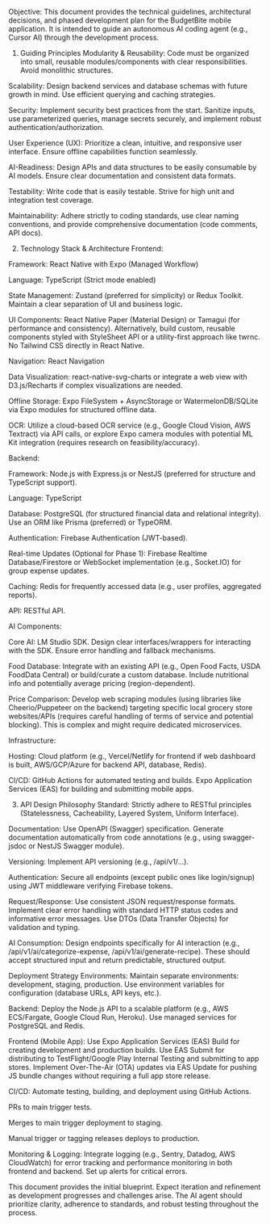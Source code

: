 Objective: This document provides the technical guidelines, architectural decisions, and phased development plan for the BudgetBite mobile application. It is intended to guide an autonomous AI coding agent (e.g., Cursor AI) through the development process.

1. Guiding Principles
Modularity & Reusability: Code must be organized into small, reusable modules/components with clear responsibilities. Avoid monolithic structures.

Scalability: Design backend services and database schemas with future growth in mind. Use efficient querying and caching strategies.

Security: Implement security best practices from the start. Sanitize inputs, use parameterized queries, manage secrets securely, and implement robust authentication/authorization.

User Experience (UX): Prioritize a clean, intuitive, and responsive user interface. Ensure offline capabilities function seamlessly.

AI-Readiness: Design APIs and data structures to be easily consumable by AI models. Ensure clear documentation and consistent data formats.

Testability: Write code that is easily testable. Strive for high unit and integration test coverage.

Maintainability: Adhere strictly to coding standards, use clear naming conventions, and provide comprehensive documentation (code comments, API docs).

2. Technology Stack & Architecture
Frontend:

Framework: React Native with Expo (Managed Workflow)

Language: TypeScript (Strict mode enabled)

State Management: Zustand (preferred for simplicity) or Redux Toolkit. Maintain a clear separation of UI and business logic.

UI Components: React Native Paper (Material Design) or Tamagui (for performance and consistency). Alternatively, build custom, reusable components styled with StyleSheet API or a utility-first approach like twrnc. No Tailwind CSS directly in React Native.

Navigation: React Navigation

Data Visualization: react-native-svg-charts or integrate a web view with D3.js/Recharts if complex visualizations are needed.

Offline Storage: Expo FileSystem + AsyncStorage or WatermelonDB/SQLite via Expo modules for structured offline data.

OCR: Utilize a cloud-based OCR service (e.g., Google Cloud Vision, AWS Textract) via API calls, or explore Expo camera modules with potential ML Kit integration (requires research on feasibility/accuracy).

Backend:

Framework: Node.js with Express.js or NestJS (preferred for structure and TypeScript support).

Language: TypeScript

Database: PostgreSQL (for structured financial data and relational integrity). Use an ORM like Prisma (preferred) or TypeORM.

Authentication: Firebase Authentication (JWT-based).

Real-time Updates (Optional for Phase 1): Firebase Realtime Database/Firestore or WebSocket implementation (e.g., Socket.IO) for group expense updates.

Caching: Redis for frequently accessed data (e.g., user profiles, aggregated reports).

API: RESTful API.

AI Components:

Core AI: LM Studio SDK. Design clear interfaces/wrappers for interacting with the SDK. Ensure error handling and fallback mechanisms.

Food Database: Integrate with an existing API (e.g., Open Food Facts, USDA FoodData Central) or build/curate a custom database. Include nutritional info and potentially average pricing (region-dependent).

Price Comparison: Develop web scraping modules (using libraries like Cheerio/Puppeteer on the backend) targeting specific local grocery store websites/APIs (requires careful handling of terms of service and potential blocking). This is complex and might require dedicated microservices.

Infrastructure:

Hosting: Cloud platform (e.g., Vercel/Netlify for frontend if web dashboard is built, AWS/GCP/Azure for backend API, database, Redis).

CI/CD: GitHub Actions for automated testing and builds. Expo Application Services (EAS) for building and submitting mobile apps.

3. API Design Philosophy
Standard: Strictly adhere to RESTful principles (Statelessness, Cacheability, Layered System, Uniform Interface).

Documentation: Use OpenAPI (Swagger) specification. Generate documentation automatically from code annotations (e.g., using swagger-jsdoc or NestJS Swagger module).

Versioning: Implement API versioning (e.g., /api/v1/...).

Authentication: Secure all endpoints (except public ones like login/signup) using JWT middleware verifying Firebase tokens.

Request/Response: Use consistent JSON request/response formats. Implement clear error handling with standard HTTP status codes and informative error messages. Use DTOs (Data Transfer Objects) for validation and typing.

AI Consumption: Design endpoints specifically for AI interaction (e.g., /api/v1/ai/categorize-expense, /api/v1/ai/generate-recipe). These should accept structured input and return predictable, structured output.

Deployment Strategy
Environments: Maintain separate environments: development, staging, production. Use environment variables for configuration (database URLs, API keys, etc.).

Backend: Deploy the Node.js API to a scalable platform (e.g., AWS ECS/Fargate, Google Cloud Run, Heroku). Use managed services for PostgreSQL and Redis.

Frontend (Mobile App): Use Expo Application Services (EAS) Build for creating development and production builds. Use EAS Submit for distributing to TestFlight/Google Play Internal Testing and submitting to app stores. Implement Over-The-Air (OTA) updates via EAS Update for pushing JS bundle changes without requiring a full app store release.

CI/CD: Automate testing, building, and deployment using GitHub Actions.

PRs to main trigger tests.

Merges to main trigger deployment to staging.

Manual trigger or tagging releases deploys to production.

Monitoring & Logging: Integrate logging (e.g., Sentry, Datadog, AWS CloudWatch) for error tracking and performance monitoring in both frontend and backend. Set up alerts for critical errors.

This document provides the initial blueprint. Expect iteration and refinement as development progresses and challenges arise. The AI agent should prioritize clarity, adherence to standards, and robust testing throughout the process.